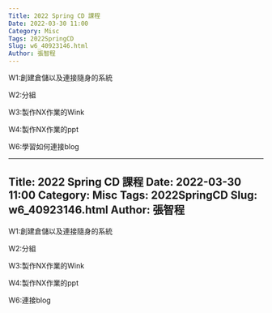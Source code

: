 ```yaml
---
Title: 2022 Spring CD 課程
Date: 2022-03-30 11:00
Category: Misc
Tags: 2022SpringCD
Slug: w6_40923146.html
Author: 張智程
---
```


W1:創建倉儲以及連接隨身的系統

W2:分組

W3:製作NX作業的Wink

W4:製作NX作業的ppt

W6:學習如何連接blog

<!-- PELICAN_END_SUMMARY -->
---
Title: 2022 Spring CD 課程
Date: 2022-03-30 11:00
Category: Misc
Tags: 2022SpringCD
Slug: w6_40923146.html
Author: 張智程
---

W1:創建倉儲以及連接隨身的系統

W2:分組

W3:製作NX作業的Wink

W4:製作NX作業的ppt

W6:連接blog

<!-- PELICAN_END_SUMMARY -->

